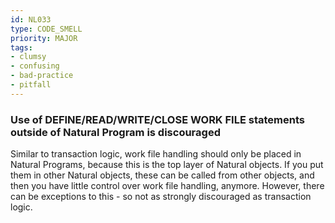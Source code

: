 ```yaml
---
id: NL033
type: CODE_SMELL
priority: MAJOR
tags:
- clumsy
- confusing
- bad-practice
- pitfall
---
```


### Use of DEFINE/READ/WRITE/CLOSE WORK FILE statements outside of Natural Program is discouraged

Similar to transaction logic, work file handling should only be placed in Natural Programs, because this is the top layer of Natural objects. If you put them in other Natural objects, these can be called from other objects, and then you have little control over work file handling, anymore. However, there can be exceptions to this - so not as strongly discouraged as transaction logic.

